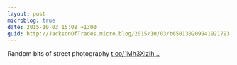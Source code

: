 ```yaml
---
layout: post
microblog: true
date: 2015-10-03 15:08 +1300
guid: http://JacksonOfTrades.micro.blog/2015/10/03/t650130209941921793.html
---
```

Random bits of street photography [t.co/1Mh3Xizih...](http://t.co/1Mh3Xizihp)
